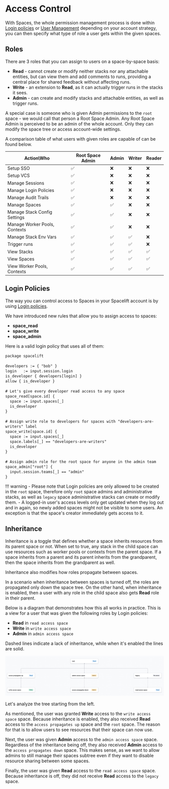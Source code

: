 # Access Control

With Spaces, the whole permission management process is done within [Login policies](../policy/login-policy.md) or [User Management](../user-management/) depending on your account strategy, you can then specify what type of role a user gets within the given spaces.

## Roles

There are 3 roles that you can assign to users on a space-by-space basis:

- **Read** - cannot create or modify neither stacks nor any attachable entities, but can view them and add comments to runs, providing a central place for shared feedback without affecting runs.
- **Write** - an extension to **Read**, as it can actually trigger runs in the stacks it sees.
- **Admin** - can create and modify stacks and attachable entities, as well as trigger runs.

A special case is someone who is given Admin permissions to the `root` space - we would call that person a Root Space Admin.
Any Root Space Admin is perceived to be an admin of the whole account. Only they can modify the space tree or access account-wide settings.

A comparison table of what users with given roles are capable of can be found below.

| Action\Who                    | Root Space Admin | Admin | Writer | Reader |
|-------------------------------|------------------|-------|--------|--------|
| Setup SSO                     | ✅                | ❌     | ❌      | ❌      |
| Setup VCS                     | ✅                | ❌     | ❌      | ❌      |
| Manage Sessions               | ✅                | ❌     | ❌      | ❌      |
| Manage Login Policies         | ✅                | ❌     | ❌      | ❌      |
| Manage Audit Trails           | ✅                | ❌     | ❌      | ❌      |
| Manage Spaces                 | ✅                | ✅     | ❌      | ❌      |
| Manage Stack Config Settings  | ✅                | ✅     | ❌      | ❌      |
| Manage Worker Pools, Contexts | ✅                | ✅     | ❌      | ❌      |
| Manage Stack Env Vars         | ✅                | ✅     | ✅      | ❌      |
| Trigger runs                  | ✅                | ✅     | ✅      | ❌      |
| View Stacks                   | ✅                | ✅     | ✅      | ✅      |
| View Spaces                   | ✅                | ✅     | ✅      | ✅      |
| View Worker Pools, Contexts   | ✅                | ✅     | ✅      | ✅      |

## Login Policies

The way you can control access to Spaces in your Spacelift account is by using [Login policies](../policy/login-policy.md).

We have introduced new rules that allow you to assign access to spaces:

- **space_read**
- **space_write**
- **space_admin**

Here is a valid login policy that uses all of them:

```opa
package spacelift

developers := { "bob" }
login   := input.session.login
is_developer { developers[login] }
allow { is_developer }

# Let's give every developer read access to any space
space_read[space.id] {
  space := input.spaces[_]
  is_developer
}

# Assign write role to developers for spaces with "developers-are-writers" label
space_write[space.id] {
  space := input.spaces[_]
  space.labels[_] == "developers-are-writers"
  is_developer
}

# Assign admin role for the root space for anyone in the admin team
space_admin["root"] {
  input.session.teams[_] == "admin"
}
```

!!! warning
    - Please note that Login policies are only allowed to be created in the `root` space, therefore only `root` space admins and administrative stacks, as well as `legacy` space administrative stacks can create or modify them.
    - A logged-in user's access levels only get updated when they log out and in again, so newly added spaces might not be visible to some users. An exception is that the space's creator immediately gets access to it.

## Inheritance

Inheritance is a toggle that defines whether a space inherits resources from its parent space or not. When set to true, any stack in the child space can use resources such as worker pools or contexts from the parent space. If a space inherits from a parent and its parent inherits from the grandparent, then the space inherits from the grandparent as well.

Inheritance also modifies how roles propagate between spaces.

In a scenario when inheritance between spaces is turned off, the roles are propagated only down the space tree. On the other hand, when inheritance is enabled, then a user with any role in the child space also gets **Read** role in their parent.

Below is a diagram that demonstrates how this all works in practice. This is a view for a user that was given the following roles by Login policies:

- **Read** in `read access space`
- **Write** in `write access space`
- **Admin** in `admin access space`

Dashed lines indicate a lack of inheritance, while when it's enabled the lines are solid.

![](<../../assets/screenshots/spaces_access_propagation.png>)

Let's analyze the tree starting from the left.

As mentioned, the user was granted **Write** access to the `write access space` space.
Because inheritance is enabled, they also received **Read** access to the `access propagates up` space and the `root` space. The reason for that is to allow users to see resources that their space can now use.

Next, the user was given **Admin** access to the `admin access space` space. Regardless of the inheritance being off, they also received **Admin** access to the `access propagates down` space.
This makes sense, as we want to allow admins to still manage their spaces subtree even if they want to disable resource sharing between some spaces.

Finally, the user was given **Read** access to the `read access space` space. Because inheritance is off, they did not receive **Read** access to the `legacy` space.

